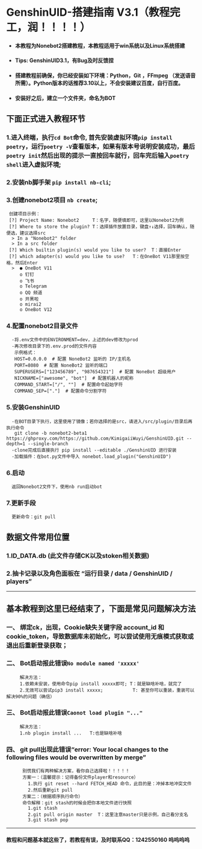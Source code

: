 # GenshinUID-搭建指南 V3.1（教程完工，润！！！！）
- #### 本教程为Nonebot2搭建教程，本教程适用于win系统以及Linux系统搭建
- #### Tips: GenshinUID3.1，有Bug及时反馈捏
- #### 搭建教程前确保，你已经安装如下环境：Python，Git ，FFmpeg （发送语音所需）。Python版本的话推荐3.10以上，不会安装建议百度，自行百度。
- #### 安装好之后，建立一个文件夹，命名为BOT
## 下面正式进入教程环节
  ### 1.进入终端，执行```cd Bot```命令, 首先安装虚拟环境```pip install poetry```，运行```poetry -V```查看版本，如果有版本号说明安装成功，最后 ```poetry init```然后出现的提示一直按回车就行，回车完后输入```poetry shell```进入虚拟环境;
  ### 2.安装nb脚手架 ```pip install nb-cli```;
  ### 3.创建nonebot2项目 ```nb create```;
     创建项目示例：
     [?] Project Name: Nonebot2     T：名字，随便填即可，这里以Nonebot2为例
     [?] Where to store the plugin? T：选择插件放置目录，键盘↑↓选择，回车确认，随便选，建议选择src
      > In a "Nonebot2" folder
      > In a src folder
     [?] Which builtin plugin(s) would you like to user?  T：直接Enter
     [?] which adapter(s) would you like to use?   T：在OneBot V11那里按空格，然后Enter
      >  ● OneBot V11
         o 钉钉
         o 飞书
         o Telegram
         o QQ 频道
         o 开黑啦
         o mirai2
         o OneBot V12
  ### 4.配置nonebot2目录文件
      -将.env文件中的ENVIRONMENT=dev，上述的dev修改为prod
      -再次修改目录下的.env.prod的文件内容
       示例格式：
       HOST=0.0.0.0  # 配置 NoneBot2 监听的 IP/主机名
       PORT=8080  # 配置 NoneBot2 监听的端口
       SUPERUSERS=["123456789", "987654321"]  # 配置 NoneBot 超级用户
       NICKNAME=["awesome", "bot"]  # 配置机器人的昵称
       COMMAND_START=["/", ""]  # 配置命令起始字符
       COMMAND_SEP=["."]  # 配置命令分割字符
  ### 5.安装GenshinUID
      -在BOT目录下执行，这里使用了镜像；若你选择的是src，请进入/src/plugin/目录后再执行命令
       git clone -b nonebot2-beta1 https://ghproxy.com/https://github.com/KimigaiiWuyi/GenshinUID.git --depth=1 --single-branch 
      -clone完成后直接执行 pip install --editable ./GenshinUID 进行安装
      -加载插件：在bot.py文件中导入 nonebot.load_plugin("GenshinUID")
  ### 6.启动
      返回Nonebot2文件下，使用nb run启动bot
  ### 7.更新手段
      更新命令：git pull 
##  数据文件常用位置
### 1.ID_DATA.db (此文件存储CK以及stoken相关数据)
### 2.抽卡记录以及角色面板在  “运行目录 / data / GenshinUID / players”
-------
## 基本教程到这里已经结束了，下面是常见问题解决方法
### 一、 绑定ck，出现，Cookie缺失关键字段 account_id 和 cookie_token，导致数据库未初始化，可以尝试使用无痕模式获取或退出后重新登录获取；
### 二、 Bot启动报此错误```No module named 'xxxxx'```
         解决方法：
         1.依赖未安装，使用命令pip install xxxxx即可; T：就是缺啥补啥，就完了
         2.无效可以尝试pip3 install xxxxx;           T: 甚至你可以重装，重装可以解决90%的问题（确信）
### 三、 Bot启动报此错误```Caonot load plugin "..."```
         解决方法：
         1.nb plugin install ...   T:也是缺啥补啥
### 四、 git pull出现此错误“error: Your local changes to the following files would be overwritten by merge”
          别慌我们有两种解决方案，看你自己选择啦！！！！！
          方案一：（温馨提示：记得备份文件player和resource）
            1.执行 git reset --hard FETCH_HEAD 命令，此目的是：冲掉本地冲突文件
            2.然后重新git pull
          方案二：（根据顺序执行命令）
          命令解释：git stash的时候会把你本地文件进行快照
            1.git stash
            2.git pull origin master  T：这里注意master只是示例，自己看分支名
            3.git stash pop
-------
#### 教程和问题基本就这些了，若教程有误，及时联系QQ：1242550160  呜呜呜呜
